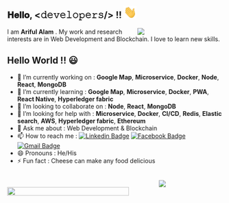 <h2> 𝐇𝐞𝐥𝐥𝐨, <𝚍𝚎𝚟𝚎𝚕𝚘𝚙𝚎𝚛𝚜/> !! <img src="https://raw.githubusercontent.com/ABSphreak/ABSphreak/master/gifs/Hi.gif" width="30px"></h2>

<img align='right' src='https://netbramha.com/wp-content/uploads/2016/12/front-end-developers-openings-1.gif' width='200'>

I am **Ariful Alam** . My work and research interests are in Web Development and Blockchain. I love to learn new skills.

## Hello World !! 😃

- 🔭 I’m currently working on : **Google Map**, **Microservice**, **Docker**, **Node**, **React**, **MongoDB**
- 🌱 I’m currently learning : **Google Map**, **Microservice**, **Docker**, **PWA**, **React Native**, **Hyperledger fabric**
- 👯 I’m looking to collaborate on : **Node**, **React**, **MongoDB**
- 🤔 I’m looking for help with : **Microservice**, **Docker**, **CI/CD**, **Redis**, **Elastic search**, **AWS**, **Hyperledger fabric**, **Ethereum**
- 💬 Ask me about : Web Development & Blockchain
- 📫 How to reach me : [![Linkedin Badge](https://img.shields.io/badge/-alamariful1727-blue?style=flat-square&logo=Linkedin&logoColor=white&link=https://www.linkedin.com/in/alamariful1727/)](https://www.linkedin.com/in/alamariful1727/)
[![Facebook Badge](https://img.shields.io/badge/-alamariful1727-3b5998?style=flat-square&logo=Facebook&logoColor=white&link=https://www.facebook.com/alamariful1727)](https://www.facebook.com/alamariful1727)
[![Gmail Badge](https://img.shields.io/badge/-alamariful1727-A9A9A9?style=flat-square&logo=Gmail&logoColor=red&link=mailto:vsasvipul@gmail.com)](mailto:alamariful1727@gmail.com)
- 😄 Pronouns : He/His
- ⚡ Fun fact : Cheese can make any food delicious

<br>

<img align='right' src='https://user-images.githubusercontent.com/5713670/87202985-820dcb80-c2b6-11ea-9f56-7ec461c497c3.gif' width='150'/>

<!-- [![Top Langs](https://github-readme-stats.vercel.app/api/top-langs/?username=alamariful1727&layout=compact)](https://github.com/alamariful1727) -->

<p align="left">
<img src="https://github-readme-stats.vercel.app/api?username=alamariful1727&&show_icons=true" width="75%" height="50%"/>
</p>

<!-- <a href="https://github.com/iampawan/VelocityX">
 <img align="center" src="https://github-readme-stats.vercel.app/api/pin/?username=iampawan&repo=VelocityX&theme=light" />
</a> -->